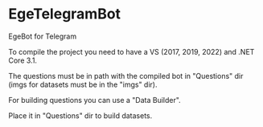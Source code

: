 # EgeTelegramBot
EgeBot for Telegram

To compile the project you need to have a VS (2017, 2019, 2022) and .NET Core 3.1.

The questions must be in path with the compiled bot in "Questions" dir (imgs for datasets must be in the "imgs" dir).

For building questions you can use a "Data Builder".

Place it in "Questions" dir to build datasets.
